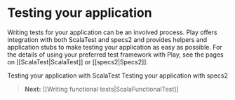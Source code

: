 <!--- Copyright (C) 2009-2013 Typesafe Inc. <http://www.typesafe.com> -->
# Testing your application

Writing tests for your application can be an involved process. Play offers integration with both ScalaTest and specs2 and provides helpers and application stubs to make testing your application as easy as possible. For the details of using your preferred test framework with Play, see the pages on [[ScalaTest|ScalaTest]] or [[specs2|Specs2]].

Testing your application with ScalaTest
Testing your application with specs2

> **Next:** [[Writing functional tests|ScalaFunctionalTest]]

